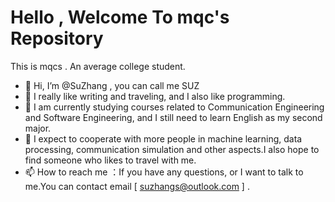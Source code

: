 
# Hello , Welcome To mqc's Repository 


This is mqcs . An average college student. 

- 👋 Hi, I’m @SuZhang , you can call me SUZ
- 👀 I really like writing and traveling, and I also like programming.
- 🌱 I am currently studying courses related to Communication Engineering and Software Engineering, and I still need to learn English as my second major.
- 💞️ I expect to cooperate with more people in machine learning, data processing, communication simulation and other aspects.I also hope to find someone who likes to travel with me.
- 📫 How to reach me  ：If you have any questions, or I want to talk to me.You can contact email [ suzhangs@outlook.com ] .

<!---
mqcs/mqcs is a ✨ special ✨ repository because its `README.md` (this file) appears on your GitHub profile.
You can click the Preview link to take a look at your changes.
--->
## 
